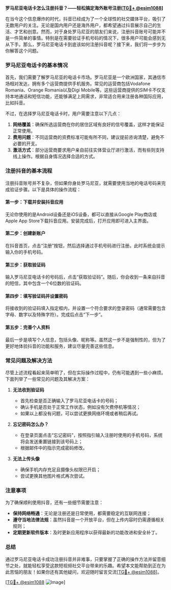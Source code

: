 **罗马尼亚电话卡怎么注册抖音？——轻松搞定海外账号注册[[TG💪+ @esim1088](https://t.me/s/esim1088)]**

在当今这个信息爆炸的时代，抖音已经成为了一个全球性的社交媒体平台，吸引了无数用户的关注。无论是国内用户还是海外用户，都希望通过抖音展示自己的生活、才艺和创意。然而，对于身处罗马尼亚的朋友们来说，注册抖音账号可能并不是一件简单的事情。特别是在需要验证手机号码的情况下，很多用户可能会感到无从下手。那么，罗马尼亚电话卡到底该如何注册抖音呢？接下来，我们将一步步为你解答这个问题。

### 罗马尼亚电话卡的基本情况

首先，我们需要了解罗马尼亚的电话卡市场。罗马尼亚是一个欧洲国家，其通信市场相对发达，拥有多个运营商提供手机服务。常见的运营商包括Vodafone Romania、Orange Romania以及Digi Mobile等。这些运营商提供的SIM卡不仅支持本地通话和短信功能，还能够满足上网需求，非常适合用来注册各种国际应用，比如抖音。

不过，在选择罗马尼亚电话卡时，用户需要注意以下几点：

1. **网络覆盖**：确保所选运营商在你的居住区域有良好的信号覆盖，这样才能保证正常使用。
2. **费用问题**：不同运营商的资费标准可能有所不同，建议提前咨询清楚，避免不必要的开支。
3. **激活方式**：部分运营商要求用户亲自前往实体营业厅进行激活，而有些则支持线上操作。根据自身情况选择合适的方式。

### 注册抖音的基本流程

注册抖音账号并不复杂，但如果你身处罗马尼亚，就需要使用当地的电话号码来完成验证步骤。以下是具体的操作流程：

#### 第一步：下载并安装抖音应用

无论你使用的是Android设备还是iOS设备，都可以直接从Google Play商店或Apple App Store下载抖音应用。安装完成后，打开应用即可进入主界面。

#### 第二步：创建新账户

在抖音首页，点击“注册”按钮，然后选择通过手机号码进行注册。此时系统会提示输入你的手机号码。

#### 第三步：获取验证码

输入罗马尼亚电话卡的号码后，点击“获取验证码”。随后，你会收到一条来自抖音的短信，其中包含一个6位数的验证码。

#### 第四步：填写验证码并设置密码

将接收到的验证码填入指定框内，并设置一个符合要求的登录密码（通常需要包含字母、数字以及特殊字符）。完成后点击“下一步”。

#### 第五步：完善个人资料

最后一步是填写个人信息，包括头像、昵称等。虽然这一步不是强制性的，但为了更好地体验抖音的功能和服务，建议尽量完善这些信息。

### 常见问题及解决方法

尽管上述流程看起来简单明了，但在实际操作过程中，仍有可能遇到一些小麻烦。下面列举了一些常见的问题及其解决方案：

1. **无法收到验证码**
   - 首先检查是否正确输入了罗马尼亚电话卡的号码；
   - 确认手机是否处于正常工作状态，例如没有欠费停机等情况；
   - 如果以上都没有问题，可以尝试更换网络环境或者稍后再试。

2. **忘记密码怎么办？**
   - 在登录页面点击“忘记密码”，按照指引输入注册时使用的手机号码，系统将会发送重置链接到该号码上；
   - 根据邮件中的指示完成密码修改。

3. **无法上传头像**
   - 确保手机内存充足且摄像头权限已开启；
   - 尝试更换其他图片格式再次尝试。

### 注意事项

为了确保顺利使用抖音，还有一些细节需要注意：

- **保持网络畅通**：无论是注册还是日常使用，都需要稳定的互联网连接；
- **遵守当地法律法规**：虽然抖音是一个开放平台，但在上传内容时仍需遵循相关规则；
- **定期更新软件版本**：及时更新应用程序以获得最新的功能改进和安全补丁。

### 总结

通过罗马尼亚电话卡成功注册抖音并非难事，只要掌握了正确的操作方法并留意细节之处，就能轻松享受这款短视频社交平台带来的乐趣。希望本文能帮助到正在为此苦恼的朋友！如果你还有其他疑问，欢迎随时留言交流[[TG💪+ @esim1088](https://t.me/s/esim1088)]。

[[TG💪+ @esim1088](https://t.me/s/esim1088) ![Image](https://i.postimg.cc/4NQfJmqS/Snipaste-2025-05-13-00-14-12.png)]